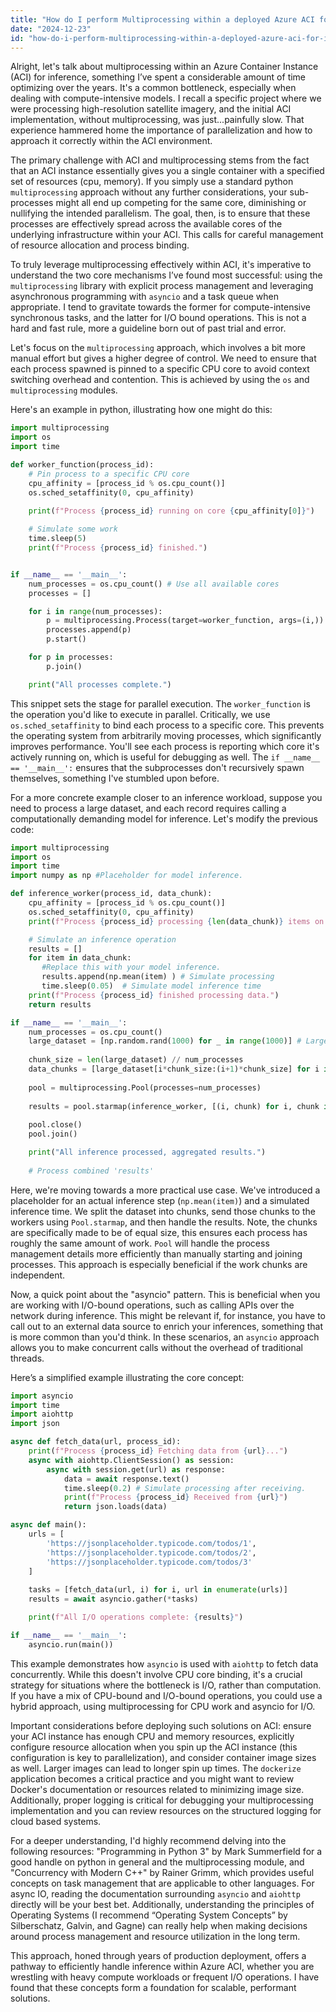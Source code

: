 ```yaml
---
title: "How do I perform Multiprocessing within a deployed Azure ACI for inference?"
date: "2024-12-23"
id: "how-do-i-perform-multiprocessing-within-a-deployed-azure-aci-for-inference"
---
```


Alright, let's talk about multiprocessing within an Azure Container Instance (ACI) for inference, something I’ve spent a considerable amount of time optimizing over the years. It's a common bottleneck, especially when dealing with compute-intensive models. I recall a specific project where we were processing high-resolution satellite imagery, and the initial ACI implementation, without multiprocessing, was just...painfully slow. That experience hammered home the importance of parallelization and how to approach it correctly within the ACI environment.

The primary challenge with ACI and multiprocessing stems from the fact that an ACI instance essentially gives you a single container with a specified set of resources (cpu, memory). If you simply use a standard python `multiprocessing` approach without any further considerations, your sub-processes might all end up competing for the same core, diminishing or nullifying the intended parallelism. The goal, then, is to ensure that these processes are effectively spread across the available cores of the underlying infrastructure within your ACI. This calls for careful management of resource allocation and process binding.

To truly leverage multiprocessing effectively within ACI, it's imperative to understand the two core mechanisms I’ve found most successful: using the `multiprocessing` library with explicit process management and leveraging asynchronous programming with `asyncio` and a task queue when appropriate. I tend to gravitate towards the former for compute-intensive synchronous tasks, and the latter for I/O bound operations. This is not a hard and fast rule, more a guideline born out of past trial and error.

Let's focus on the `multiprocessing` approach, which involves a bit more manual effort but gives a higher degree of control. We need to ensure that each process spawned is pinned to a specific CPU core to avoid context switching overhead and contention. This is achieved by using the `os` and `multiprocessing` modules.

Here's an example in python, illustrating how one might do this:

```python
import multiprocessing
import os
import time

def worker_function(process_id):
    # Pin process to a specific CPU core
    cpu_affinity = [process_id % os.cpu_count()]
    os.sched_setaffinity(0, cpu_affinity)
    
    print(f"Process {process_id} running on core {cpu_affinity[0]}")

    # Simulate some work
    time.sleep(5)
    print(f"Process {process_id} finished.")


if __name__ == '__main__':
    num_processes = os.cpu_count() # Use all available cores
    processes = []

    for i in range(num_processes):
        p = multiprocessing.Process(target=worker_function, args=(i,))
        processes.append(p)
        p.start()

    for p in processes:
        p.join()

    print("All processes complete.")
```

This snippet sets the stage for parallel execution. The `worker_function` is the operation you'd like to execute in parallel. Critically, we use `os.sched_setaffinity` to bind each process to a specific core. This prevents the operating system from arbitrarily moving processes, which significantly improves performance. You'll see each process is reporting which core it's actively running on, which is useful for debugging as well. The `if __name__ == '__main__':` ensures that the subprocesses don't recursively spawn themselves, something I've stumbled upon before.

For a more concrete example closer to an inference workload, suppose you need to process a large dataset, and each record requires calling a computationally demanding model for inference. Let's modify the previous code:

```python
import multiprocessing
import os
import time
import numpy as np #Placeholder for model inference.

def inference_worker(process_id, data_chunk):
    cpu_affinity = [process_id % os.cpu_count()]
    os.sched_setaffinity(0, cpu_affinity)
    print(f"Process {process_id} processing {len(data_chunk)} items on core {cpu_affinity[0]}")

    # Simulate an inference operation
    results = []
    for item in data_chunk:
       #Replace this with your model inference.
       results.append(np.mean(item) ) # Simulate processing
       time.sleep(0.05)  # Simulate model inference time
    print(f"Process {process_id} finished processing data.")
    return results

if __name__ == '__main__':
    num_processes = os.cpu_count()
    large_dataset = [np.random.rand(1000) for _ in range(1000)] # Large sample dataset
    
    chunk_size = len(large_dataset) // num_processes
    data_chunks = [large_dataset[i*chunk_size:(i+1)*chunk_size] for i in range(num_processes)]
    
    pool = multiprocessing.Pool(processes=num_processes)
    
    results = pool.starmap(inference_worker, [(i, chunk) for i, chunk in enumerate(data_chunks)])
    
    pool.close()
    pool.join()

    print("All inference processed, aggregated results.")
    
    # Process combined 'results'
```

Here, we're moving towards a more practical use case. We've introduced a placeholder for an actual inference step (`np.mean(item)`) and a simulated inference time. We split the dataset into chunks, send those chunks to the workers using `Pool.starmap`, and then handle the results. Note, the chunks are specifically made to be of equal size, this ensures each process has roughly the same amount of work. `Pool` will handle the process management details more efficiently than manually starting and joining processes. This approach is especially beneficial if the work chunks are independent.

Now, a quick point about the "asyncio" pattern. This is beneficial when you are working with I/O-bound operations, such as calling APIs over the network during inference. This might be relevant if, for instance, you have to call out to an external data source to enrich your inferences, something that is more common than you'd think. In these scenarios, an `asyncio` approach allows you to make concurrent calls without the overhead of traditional threads.

Here’s a simplified example illustrating the core concept:

```python
import asyncio
import time
import aiohttp
import json

async def fetch_data(url, process_id):
    print(f"Process {process_id} Fetching data from {url}...")
    async with aiohttp.ClientSession() as session:
        async with session.get(url) as response:
            data = await response.text()
            time.sleep(0.2) # Simulate processing after receiving.
            print(f"Process {process_id} Received from {url}")
            return json.loads(data)

async def main():
    urls = [
        'https://jsonplaceholder.typicode.com/todos/1',
        'https://jsonplaceholder.typicode.com/todos/2',
        'https://jsonplaceholder.typicode.com/todos/3'
    ]
    
    tasks = [fetch_data(url, i) for i, url in enumerate(urls)]
    results = await asyncio.gather(*tasks)

    print(f"All I/O operations complete: {results}")

if __name__ == '__main__':
    asyncio.run(main())

```

This example demonstrates how `asyncio` is used with `aiohttp` to fetch data concurrently. While this doesn't involve CPU core binding, it's a crucial strategy for situations where the bottleneck is I/O, rather than computation. If you have a mix of CPU-bound and I/O-bound operations, you could use a hybrid approach, using multiprocessing for CPU work and asyncio for I/O.

Important considerations before deploying such solutions on ACI: ensure your ACI instance has enough CPU and memory resources, explicitly configure resource allocation when you spin up the ACI instance (this configuration is key to parallelization), and consider container image sizes as well. Larger images can lead to longer spin up times. The `dockerize` application becomes a critical practice and you might want to review Docker's documentation or resources related to minimizing image size. Additionally, proper logging is critical for debugging your multiprocessing implementation and you can review resources on the structured logging for cloud based systems.

For a deeper understanding, I'd highly recommend delving into the following resources: "Programming in Python 3" by Mark Summerfield for a good handle on python in general and the multiprocessing module, and "Concurrency with Modern C++" by Rainer Grimm, which provides useful concepts on task management that are applicable to other languages. For async IO, reading the documentation surrounding `asyncio` and `aiohttp` directly will be your best bet. Additionally, understanding the principles of Operating Systems (I recommend “Operating System Concepts” by Silberschatz, Galvin, and Gagne) can really help when making decisions around process management and resource utilization in the long term.

This approach, honed through years of production deployment, offers a pathway to efficiently handle inference within Azure ACI, whether you are wrestling with heavy compute workloads or frequent I/O operations. I have found that these concepts form a foundation for scalable, performant solutions.
